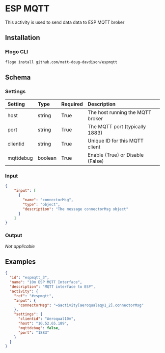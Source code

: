# ESP MQTT
This activity is used to send data data to ESP MQTT broker

## Installation
### Flogo CLI
```bash
flogo install github.com/matt-doug-davdison/espmqtt
```

## Schema

### Settings

| Setting     | Type   | Required  | Description |
|:------------|:-------|:----------|:------------|
| host  | string      | True | The host running the MQTT broker|
| port | string | True | The MQTT port (typically 1883)|
| clientid | string | True | Unique ID for this MQTT client|
| mqttdebug | boolean | True | Enable (True) or Disable (False) |

### Input
```json
{
    "input": [
      {
        "name": "connectorMsg",
        "type": "object",
        "description": "The message connectorMsg object"
      }
    ]
}
```
### Output

*Not applicable*

## Examples
```json
{
  "id": "espmqtt_3",
  "name": "10m ESP MQTT Interface",
  "description": "MQTT interface to ESP",
  "activity": {
    "ref": "#espmqtt",
    "input": {
      "connectorMsg": "=$activity[aeroqualaqy1_2].connectorMsg"
    },
    "settings": {
      "clientid": "Aeroqual10m",
      "host": "10.52.65.189",
      "mqttdebug": false,
      "port": "1883"
    }
  }
}
```

